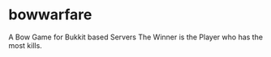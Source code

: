 bowwarfare
==========

A Bow Game for Bukkit based Servers
The Winner is the Player who has the most kills.

